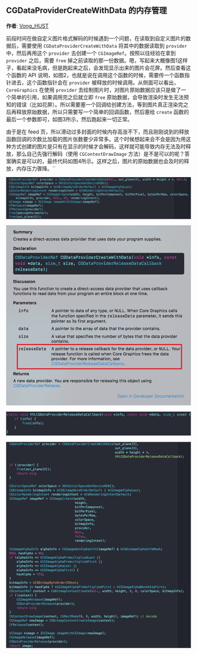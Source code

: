 ## CGDataProviderCreateWithData 的内存管理

**作者**: [Vong_HUST](https://weibo.com/VongLo)

前段时间在做自定义图片格式解码的时候遇到一个问题，在读取到自定义图片的数据后，需要使用 `CGDataProviderCreateWithData` 将其中的数据读取到 `provider` 中，然后再用这个 `provider` 去创建一个 `CGImageRef`。按照以往经验在拿到 `provider` 之后，需要 `free` 掉之前读取的那一份数据。嗯，写起来大概像图1这样子，看起来没毛病，但是跑起来之后，会发现显示出来的图片会花屏。然后查看这个函数的 API 说明，如图2，也就是说在调用这个函数的时候，需要传一个函数指针进去，这个函数指针会在 `provider` 被释放的时候调用。从侧面可以看出，`CoreGraphics` 在使用 `provider` 去绘制图片时，对图片原始数据应该只是做了一个简单的引用，如果调用完之后就立即 `free` 原始数据，会导致渲染时发生无法预知的错误（比如花屏）。所以需要塞一个回调给创建方法，等到图片真正渲染完之后再释放原始数据，所以只需要写一个简单的回调函数，然后塞给 `create` 函数的最后一个参数即可，如图3所示，然后跑起来一切正常。

由于是在 feed 页，所以滑动过多封面的时候内存高涨不下，而且刚刚说到的释放函数回调的次数比加载的图片张数要少非常多。这个时候想起来会不会是因为用这种方式创建的图片是只有在显示的时候才会解码，这样就可能导致内存无法及时释放，那么自己先强行解码（使用 `CGContextDrawImage` 方法）是不是可以的呢？答案确实是可以的，最终代码如图4所示。这样之后，图片的原始数据也会及时的释放，内存压力骤降。``

![](./1.jpg)

![](./2.jpg)

![](./3.jpg)

![](./4.jpg)

